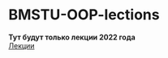 # BMSTU-OOP-lections

**Тут будут только лекции 2022 года**  
[Лекции](https://github.com/AskaryanKarine/BMSTU-OOP-lections/wiki/Лекция_1_11.02)
